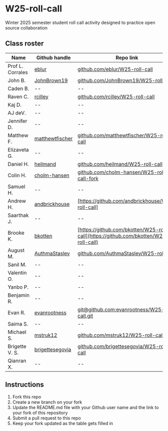 # W25-roll-call
Winter 2025 semester student roll call activity designed to practice open source collaboration

## Class roster

| Name  | Github handle | Repo link |
|------|---------------|--------------|
| Prof L. Corrales | [eblur](https://github.com/eblur) | [github.com/eblur/W25-roll-call](https://github.com/eblur/W25-roll-call) |
| John B. | [JohnBrown19](https://github.com/JohnBrown19) | [github.com/JohnBrown19/W25-roll-call](https://github.com/JohnBrown19/W25-roll-call) |
| Caden B. | -- | -- |
| Raven C. | [rcilley](https://github.com/rcilley) | [github.com/rcilley/W25-roll-call](https://github.com/rcilley/W25-roll-call) |
| Kaj D. | -- | -- |
| AJ deV. | -- | -- |
| Jennifer D. | -- | -- |
| Matthew F. | [matthewtfischer](https://github.com/matthewtfischer) | [github.com/matthewtfischer/W25-roll-call](https://github.com/matthewtfischer/W25-roll-call) |
| Elizaveta G. | -- | -- |
| Daniel H. | [heilmand](https://github.com/heilmand) | [github.com/heilmand/W25-roll-call](https://github.com/heilmand/W25-roll-call) |
| Colin H. |[cholm-hansen](https://github.com/cholm-hansen) |[github.com/cholm-hansen/W25-roll-call-fork](https://github.com/cholm-hansen/W25-roll-call-fork) |
| Samuel H. | -- | -- |
| Andrew H. | [andbrickhouse](https://github.com/andbrickhouse) | [https://github.com/andbrickhouse/W25-roll-call] |
| Saarthak J. | -- | -- |
| Brooke K. | [bkotten](https://github.com/bkotten) | [https://github.com/bkotten/W25-roll-call](https://github.com/bkotten/W25-roll-call) |
| August M. | [AuthmaStasley](https://github.com/AuthmaStasley) | [github.com/AuthmaStasley/W25-roll-call](https://github.com/AuthmaStasley/W25-roll-call) |
| Sanil M. | -- | -- |
| Valentin O. | -- | -- |
| Yanbo P. | -- | -- |
| Benjamin R. | -- | -- |
| Evan R. | [evanrootness](https://github.com/evanrootness) | [git@github.com:evanrootness/W25-roll-call.git](https://github.com/evanrootness) |
| Saima S. | -- | -- |
| Michael S. | [mstruk12](https://github.com/mstruk) | [github.com/mstruk12/W25-roll-call](https://github.com/mstruk12/W25-roll-call) |
| Brigette V. S. | [brigettesegovia](https://github.com/brigettesegovia) | [github.com/brigettesegovia/W25-roll-call](https://github.com/brigettesegovia/W25-roll-call) |
| Qianran X. | -- | -- |

## Instructions

1. Fork this repo
2. Create a new branch on your fork
3. Update the README.md file with your Github user name and the link to your fork of this repository
4. Submit a pull request to this repo
5. Keep your fork updated as the table gets filled in
